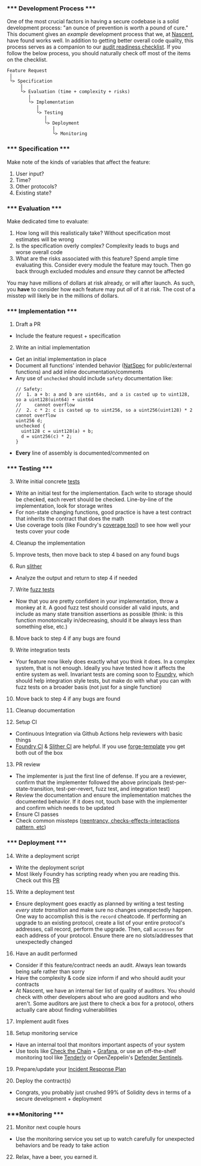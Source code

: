 ### *** Development Process ***
One of the most crucial factors in having a secure codebase is a solid development process: "an ounce of prevention is worth a pound of cure." This document gives an *example* development process that we, at [Nascent](https://www.nascent.xyz), have found works well. In addition to getting better overall code quality, this process serves as a companion to our [audit readiness checklist](audit-readiness-checklist.md). If you follow the below process, you should naturally check off most of the items on the checklist.

```
Feature Request
 |
 └> Specification
     |
     └> Evaluation (time + complexity + risks)
        |
        └> Implementation
           |
           └> Testing
              |
              └> Deployment
                 |
                 └> Monitoring
```



### *** Specification ***
Make note of the kinds of variables that affect the feature:
1. User input?
2. Time?
3. Other protocols?
4. Existing state?



###  *** Evaluation ***
Make dedicated time to evaluate:
1. How long will this realistically take? Without specification most estimates will be wrong
2. Is the specification overly complex? Complexity leads to bugs and worse overall code
3. What are the risks associated with this feature? Spend ample time evaluating this. Consider every module the feature may touch. Then go back through excluded modules and *ensure* they cannot be affected

You may have millions of dollars at risk already, or will after launch. As such, you **have** to consider how each feature may put *all* of it at risk. The cost of a misstep will likely be in the millions of dollars.



### *** Implementation ***
1. Draft a PR
  - Include the feature request + specification
2. Write an initial implementation
  - Get an initial implementation in place
  - Document all functions' intended behavior ([NatSpec](https://docs.soliditylang.org/en/develop/natspec-format.html) for public/external functions) and add inline documentation/comments
  - Any use of `unchecked` should include `safety` documentation like:
    ```solidity
    // Safety:
    //  1. a + b: a and b are uint64s, and a is casted up to uint128, so a uint128(uint64) + uint64
    //     cannot overflow
    //  2. c * 2: c is casted up to uint256, so a uint256(uint128) * 2 cannot overflow
    uint256 d;
    unchecked {
      uint128 c = uint128(a) + b;
      d = uint256(c) * 2;
    }
    ```
  - **Every** line of assembly is documented/commented on



### *** Testing ***
3. Write initial concrete [tests](https://book.getfoundry.sh/forge/tests.html)
  - Write an initial test for the implementation. Each write to storage should be checked, each revert should be checked. Line-by-line of the implementation, look for storage writes
  - For non-state changing functions, good practice is have a test contract that inherits the contract that does the math
  - Use coverage tools (like Foundry's [coverage tool](https://github.com/foundry-rs/foundry/pull/1576)) to see how well your tests cover your code

4. Cleanup the implementation

5. Improve tests, then move back to step 4 based on any found bugs

6. Run [slither](https://github.com/crytic/slither)
  - Analyze the output and return to step 4 if needed

7. Write [fuzz tests](https://book.getfoundry.sh/forge/fuzz-testing.html)
  - Now that you are pretty confident in your implementation, throw a monkey at it. A good fuzz test should consider all valid inputs, and include as many state transition assertions as possible (think: is this function monotonically in/decreasing, should it be always less than something else,  etc.)

8. Move back to step 4 if any bugs are found

9. Write integration tests
  - Your feature now likely does exactly what you think it does. In a complex system, that is not enough. Ideally you have tested how it affects the entire system as well. Invariant tests are coming soon to [Foundry](https://github.com/foundry-rs/foundry), which should help integration style tests, but make do with what you can with fuzz tests on a broader basis (not just for a single function)

10. Move back to step 4 if any bugs are found

11. Cleanup documentation

12. Setup CI
  - Continuous Integration via Github Actions help reviewers with basic things
  - [Foundry CI](https://github.com/foundry-rs/foundry-toolchain) & [Slither CI](https://github.com/foundry-rs/forge-template/blob/36f0bf7cbc953f071027a1c1783e7e5c7d9613ed/.github/workflows/lint.yml) are helpful. If you use [forge-template](https://github.com/foundry-rs/forge-template) you get both out of the box

13. PR review
  - The implementer is just the first line of defense. If you are a reviewer, confirm that the implementer followed the above principals (test-per-state-transition, test-per-revert, fuzz test, and integration test)
  - Review the documentation and ensure the implementation matches the documented behavior. If it does not, touch base with the implementer and confirm which needs to be updated
  - Ensure CI passes
  - Check common missteps ([reentrancy, checks-effects-interactions pattern, etc](https://docs.soliditylang.org/en/v0.8.13/security-considerations.html#pitfalls))



### *** Deployment ***
14. Write a deployment script
  - Write the deployment script
  - Most likely Foundry has scripting ready when you are reading this. Check out this [PR](https://github.com/foundry-rs/foundry/pull/1208)

15. Write a deployment test
  - Ensure deployment goes exactly as planned by writing a test testing *every state transition* and make sure no changes unexpectedly happen. One way to accomplish this is the `record` cheatcode. If performing an upgrade to an existing protocol, create a list of your entire protocol's addresses, call record, perform the upgrade. Then, call `accesses` for each address of your protocol. Ensure there are no slots/addresses that unexpectedly changed

16. Have an audit performed
  - Consider if this feature/contract needs an audit. Always lean towards being safe rather than sorry
  - Have the complexity & code size inform if and who should audit your contracts
  - At Nascent, we have an internal tier list of quality of auditors. You should check with other developers about who are good auditors and who aren't. Some auditors are just there to check a box for a protocol, others actually care about finding vulnerabilities

17. Implement audit fixes

18. Setup monitoring service
  - Have an internal tool that monitors important aspects of your system
  - Use tools like [Check the Chain](https://github.com/fei-protocol/checkthechain) + [Grafana](https://grafana.com/), or use an off-the-shelf monitoring tool like [Tenderly](https://tenderly.co/alerting) or OpenZeppelin's [Defender Sentinels](https://www.openzeppelin.com/defender).

19. Prepare/update your [Incident Response Plan](incident-response-plan-template.md)

20. Deploy the contract(s)
  - Congrats, you probably just crushed 99% of Solidity devs in terms of a secure development + deployment



### ***Monitoring ***
21. Monitor next couple hours
  - Use the monitoring service you set up to watch carefully for unexpected behaviors and be ready to take action

22. Relax, have a beer, you earned it.
